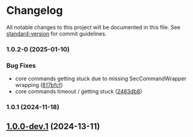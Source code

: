 # Changelog

All notable changes to this project will be documented in this file. See [standard-version](https://github.com/conventional-changelog/standard-version) for commit guidelines.

### 1.0.2-0 (2025-01-10)


### Bug Fixes

* core commands getting stuck due to missing SecCommandWrapper wrapping ([817bfcf](https://github.com/emdgroup/mtrust-sec-kit/commit/817bfcf33ccae4597f3a48c6eaced74a4a813017))
* core commands timeout / getting stuck ([2483db8](https://github.com/emdgroup/mtrust-sec-kit/commit/2483db84c1bc470e200806a34dc0a19ff7b7166a))

### 1.0.1 (2024-11-18)

## [1.0.0-dev.1]() (2024-13-11)